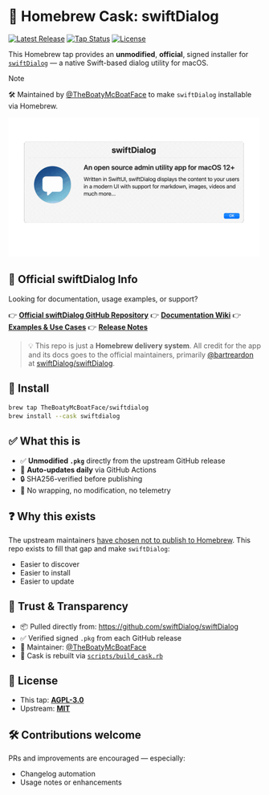# 🧃 Homebrew Cask: swiftDialog

[![Latest Release](https://img.shields.io/github/v/release/swiftDialog/swiftDialog?label=swiftDialog)](https://github.com/swiftDialog/swiftDialog/releases)
[![Tap Status](https://github.com/TheBoatyMcBoatFace/homebrew-swiftdialog/actions/workflows/update-cask.yml/badge.svg)](https://github.com/TheBoatyMcBoatFace/homebrew-swiftdialog/actions/workflows/update-cask.yml)
[![License](https://img.shields.io/github/license/TheBoatyMcBoatFace/homebrew-swiftdialog?color=blue)](./LICENSE)

This Homebrew tap provides an **unmodified**, **official**, signed installer for [`swiftDialog`](https://github.com/swiftDialog/swiftDialog) — a native Swift-based dialog utility for macOS.

> [!NOTE]
> 🛠 Maintained by [@TheBoatyMcBoatFace](https://github.com/TheBoatyMcBoatFace) to make `swiftDialog` installable via Homebrew.

<img width="500" alt="Screenshots of various configuration options for swiftDialog" src="https://raw.githubusercontent.com/TheBoatyMcBoatFace/homebrew-swiftdialog/main/assets/swiftDialog_showcase.gif">

## 🔗 Official swiftDialog Info

Looking for documentation, usage examples, or support?

👉 **[Official swiftDialog GitHub Repository](https://github.com/swiftDialog/swiftDialog)**
👉 **[Documentation Wiki](https://github.com/swiftDialog/swiftDialog/wiki)**
👉 **[Examples & Use Cases](https://github.com/swiftDialog/swiftDialog/wiki/Showcase)**
👉 **[Release Notes](https://github.com/swiftDialog/swiftDialog/releases)**

> 💡 This repo is just a **Homebrew delivery system**. All credit for the app and its docs goes to the official maintainers, primarily [@bartreardon](https://github.com/bartreardon) at [swiftDialog/swiftDialog](https://github.com/swiftDialog/swiftDialog).


## 🚀 Install

```bash
brew tap TheBoatyMcBoatFace/swiftdialog
brew install --cask swiftdialog
```


## ✅ What this is

- ✅ **Unmodified `.pkg`** directly from the upstream GitHub release
- 🔁 **Auto-updates daily** via GitHub Actions
- 🔒 SHA256-verified before publishing
- 🧼 No wrapping, no modification, no telemetry


## ❓ Why this exists

The upstream maintainers [have chosen not to publish to Homebrew](https://github.com/swiftDialog/swiftDialog/issues/327).
This repo exists to fill that gap and make `swiftDialog`:
- Easier to discover
- Easier to install
- Easier to update


## 🔐 Trust & Transparency

- 📦 Pulled directly from: https://github.com/swiftDialog/swiftDialog
- ✅ Verified signed `.pkg` from each GitHub release
- 🧠 Maintainer: [@TheBoatyMcBoatFace](https://github.com/TheBoatyMcBoatFace)
- 📜 Cask is rebuilt via [`scripts/build_cask.rb`](./scripts/build_cask.rb)


## 📜 License

- This tap: [**AGPL-3.0**](./LICENSE)
- Upstream: [**MIT**](https://github.com/swiftDialog/swiftDialog/blob/main/LICENSE.md)


## 🛠 Contributions welcome

PRs and improvements are encouraged — especially:
- Changelog automation
- Usage notes or enhancements

